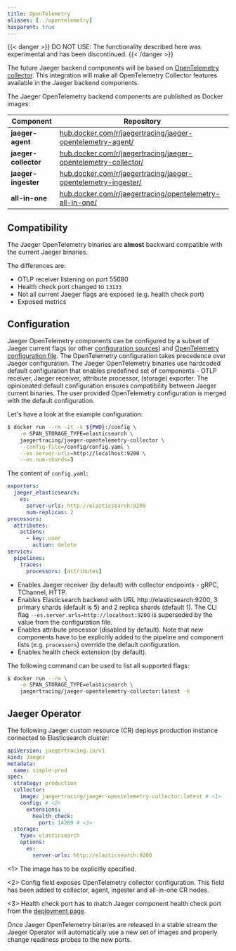 ```yaml
---
title: OpenTelemetry
aliases: [../opentelemetry]
hasparent: true
---
```


{{< danger >}}
DO NOT USE: The functionality described here was experimental and has been discontinued.
{{< /danger >}}

The future Jaeger backend components will be based on [OpenTelemetry collector](https://opentelemetry.io/docs/collector/).
This integration will make all OpenTelemetry Collector features available in the Jaeger backend components.

The Jaeger OpenTelemetry backend components are published as Docker images:

Component             | Repository
--------------------- | ---
**jaeger-agent**      | [hub.docker.com/r/jaegertracing/jaeger-opentelemetry-agent/](https://hub.docker.com/r/jaegertracing/jaeger-opentelemetry-agent/)
**jaeger-collector**  | [hub.docker.com/r/jaegertracing/jaeger-opentelemetry-collector/](https://hub.docker.com/r/jaegertracing/jaeger-opentelemetry-collector/)
**jaeger-ingester**   | [hub.docker.com/r/jaegertracing/jaeger-opentelemetry-ingester/](https://hub.docker.com/r/jaegertracing/jaeger-opentelemetry-ingester/)
**all-in-one**        | [hub.docker.com/r/jaegertracing/opentelemetry-all-in-one/](https://hub.docker.com/r/jaegertracing/opentelemetry-all-in-one/)

## Compatibility

The Jaeger OpenTelemetry binaries are **almost** backward compatible with the current Jaeger binaries.

The differences are:

* OTLP receiver listening on port 55680
* Health check port changed to `13133`
* Not all current Jaeger flags are exposed (e.g. health check port)
* Exposed metrics

## Configuration

Jaeger OpenTelemetry components can be configured by a subset of Jaeger current flags (or other [configuration sources](../cli/))
and [OpenTelemetry configuration file](https://opentelemetry.io/docs/collector/configuration/).
The OpenTelemetry configuration takes precedence over Jaeger configuration.
The Jaeger OpenTelemetry binaries use hardcoded default configuration that enables predefined set of components - OTLP receiver, Jaeger receiver, attribute processor, (storage) exporter.
The opinionated default configuration ensures compatibility between Jaeger current binaries.
The user provided OpenTelemetry configuration is merged with the default configuration.

Let's have a look at the example configuration:

```sh
$ docker run --rm -it -v ${PWD}:/config \
    -e SPAN_STORAGE_TYPE=elasticsearch \
    jaegertracing/jaeger-opentelemetry-collector \
    --config-file=/config/config.yaml \
    --es.server-urls=http://localhost:9200 \
    --es.num-shards=3
```

The content of `config.yaml`:

```yaml
exporters:
  jaeger_elasticsearch:
    es:
      server-urls: http://elasticsearch:9200
      num-replicas: 2
processors:
  attributes:
    actions:
      - key: user
        action: delete
service:
  pipelines:
    traces:
      processors: [attributes]
```

* Enables Jaeger receiver (by default) with collector endpoints - gRPC, TChannel, HTTP.
* Enables Elasticsearch backend with URL http://elasticsearch:9200, 3 primary shards (default is 5) and 2 replica shards (default 1). The CLI flag `--es.server.urls=http://localhost:9200` is superseded by the value from the configuration file.
* Enables attribute processor (disabled by default). Note that new components have to be explicitly added to the pipeline and component lists (e.g. `processors`) override the default configuration.
* Enables health check extension (by default).

The following command can be used to list all supported flags:

```sh
$ docker run --rm \
    -e SPAN_STORAGE_TYPE=elasticsearch \
    jaegertracing/jaeger-opentelemetry-collector:latest -h
```

## Jaeger Operator

The following Jaeger custom resource (CR) deploys production instance connected to Elasticsearch cluster:

```yaml
apiVersion: jaegertracing.io/v1
kind: Jaeger
metadata:
  name: simple-prod
spec:
  strategy: production
  collector:
    image: jaegertracing/jaeger-opentelemetry-collector:latest # <1>
    config: # <2>
      extensions:
        health_check:
          port: 14269 # <3>
  storage:
    type: elasticsearch
    options:
      es:
        server-urls: http://elasticsearch:9200
```

<1> The image has to be explicitly specified.

<2> Config field exposes OpenTelemetry collector configuration. This field has been added to collector, agent, ingester and all-in-one CR nodes.

<3> Health check port has to match Jaeger component health check port from the [deployment page](..//).

Once Jaeger OpenTelemetry binaries are released in a stable stream the Jaeger Operator will automatically use a new set of images and properly change readiness probes to the new ports.
